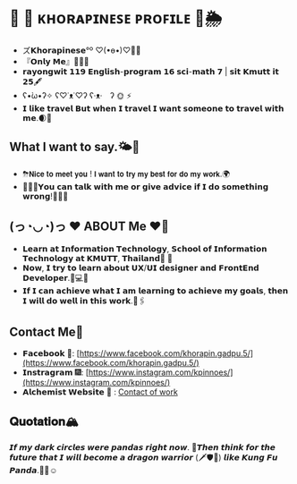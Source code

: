 # 🌼 🌈 ᴋʜᴏʀᴀᴘɪɴᴇꜱᴇ ᴘʀᴏꜰɪʟᴇ 🦄🌦 
- ズ𝗞𝗵𝗼𝗿𝗮𝗽𝗶𝗻𝗲𝘀𝗲°º ♡(•ө•)♡💖💗
- 『𝗢𝗻𝗹𝘆 𝗠𝗲』👩🏻‍💻
- 𝗿𝗮𝘆𝗼𝗻𝗴𝘄𝗶𝘁  𝟭𝟭𝟵 𝗘𝗻𝗴𝗹𝗶𝘀𝗵-𝗽𝗿𝗼𝗴𝗿𝗮𝗺 𝟭𝟲 𝘀𝗰𝗶-𝗺𝗮𝘁𝗵 𝟳 | 𝘀𝗶𝘁 𝗞𝗺𝘂𝘁𝘁 𝗶𝘁 𝟮𝟱🖋
- ʕ•̀ω•́ʔ✧ ʕ♡˙ᴥ˙♡ʔ ʕ·ᴥ·　ʔ 🌞 ⚡️
-  𝗜 𝗹𝗶𝗸𝗲 𝘁𝗿𝗮𝘃𝗲𝗹 𝗕𝘂𝘁 𝘄𝗵𝗲𝗻 𝗜 𝘁𝗿𝗮𝘃𝗲𝗹 𝗜 𝘄𝗮𝗻𝘁 𝘀𝗼𝗺𝗲𝗼𝗻𝗲 𝘁𝗼 𝘁𝗿𝗮𝘃𝗲𝗹 𝘄𝗶𝘁𝗵 𝗺𝗲.🌒💫

## What I want to say.🌤🛵
- ⛈𝗡𝗶𝗰𝗲 𝘁𝗼 𝗺𝗲𝗲𝘁 𝘆𝗼𝘂 ! 𝗜 𝘄𝗮𝗻𝘁 𝘁𝗼 𝘁𝗿𝘆 𝗺𝘆 𝗯𝗲𝘀𝘁 𝗳𝗼𝗿 𝗱𝗼 𝗺𝘆 𝘄𝗼𝗿𝗸.🌍
- ⛹🏻‍♀️𝗬𝗼𝘂 𝗰𝗮𝗻 𝘁𝗮𝗹𝗸 𝘄𝗶𝘁𝗵 𝗺𝗲 𝗼𝗿 𝗴𝗶𝘃𝗲 𝗮𝗱𝘃𝗶𝗰𝗲 𝗶𝗳 𝗜 𝗱𝗼 𝘀𝗼𝗺𝗲𝘁𝗵𝗶𝗻𝗴 𝘄𝗿𝗼𝗻𝗴!🏊🏼‍♀️

## (っ◔◡◔)っ ♥ ABOUT Me ♥🐠
* 𝗟𝗲𝗮𝗿𝗻 𝗮𝘁 𝗜𝗻𝗳𝗼𝗿𝗺𝗮𝘁𝗶𝗼𝗻 𝗧𝗲𝗰𝗵𝗻𝗼𝗹𝗼𝗴𝘆, 𝗦𝗰𝗵𝗼𝗼𝗹 𝗼𝗳 𝗜𝗻𝗳𝗼𝗿𝗺𝗮𝘁𝗶𝗼𝗻 𝗧𝗲𝗰𝗵𝗻𝗼𝗹𝗼𝗴𝘆 𝗮𝘁 𝗞𝗠𝗨𝗧𝗧, 𝗧𝗵𝗮𝗶𝗹𝗮𝗻𝗱🐙 🦁
* 𝗡𝗼𝘄, 𝗜 𝘁𝗿𝘆 𝘁𝗼 𝗹𝗲𝗮𝗿𝗻 𝗮𝗯𝗼𝘂𝘁 𝗨𝗫/𝗨𝗜 𝗱𝗲𝘀𝗶𝗴𝗻𝗲𝗿 𝗮𝗻𝗱 𝗙𝗿𝗼𝗻𝘁𝗘𝗻𝗱 𝗗𝗲𝘃𝗲𝗹𝗼𝗽𝗲𝗿.🐬💻📸
* 𝗜𝗳 𝗜 𝗰𝗮𝗻 𝗮𝗰𝗵𝗶𝗲𝘃𝗲 𝘄𝗵𝗮𝘁 𝗜 𝗮𝗺 𝗹𝗲𝗮𝗿𝗻𝗶𝗻𝗴 𝘁𝗼 𝗮𝗰𝗵𝗶𝗲𝘃𝗲 𝗺𝘆 𝗴𝗼𝗮𝗹𝘀, 𝘁𝗵𝗲𝗻 𝗜 𝘄𝗶𝗹𝗹 𝗱𝗼 𝘄𝗲𝗹𝗹 𝗶𝗻 𝘁𝗵𝗶𝘀 𝘄𝗼𝗿𝗸.🧬🖇

## Contact Me📱

- 𝗙𝗮𝗰𝗲𝗯𝗼𝗼𝗸 🌌: [https://www.facebook.com/khorapin.gadpu.5/](https://www.facebook.com/khorapin.gadpu.5/)
- 𝗜𝗻𝘀𝘁𝗿𝗮𝗴𝗿𝗮𝗺 🎆: [https://www.instagram.com/kpinnoes/](https://www.instagram.com/kpinnoes/)
- 𝗔𝗹𝗰𝗵𝗲𝗺𝗶𝘀𝘁 𝗪𝗲𝗯𝘀𝗶𝘁𝗲 🌄 : [Contact of work](https://alchemist-softwarehouse.co/)

## 𝐐𝐮𝐨𝐭𝐚𝐭𝐢𝐨𝐧🏔
𝙄𝙛 𝙢𝙮 𝙙𝙖𝙧𝙠 𝙘𝙞𝙧𝙘𝙡𝙚𝙨 𝙬𝙚𝙧𝙚 𝙥𝙖𝙣𝙙𝙖𝙨 𝙧𝙞𝙜𝙝𝙩 𝙣𝙤𝙬. 🐼𝙏𝙝𝙚𝙣 𝙩𝙝𝙞𝙣𝙠 𝙛𝙤𝙧 𝙩𝙝𝙚 𝙛𝙪𝙩𝙪𝙧𝙚 𝙩𝙝𝙖𝙩 𝙄 𝙬𝙞𝙡𝙡 𝙗𝙚𝙘𝙤𝙢𝙚 𝙖 𝙙𝙧𝙖𝙜𝙤𝙣 𝙬𝙖𝙧𝙧𝙞𝙤𝙧 (🗡🛡🐲) 𝙡𝙞𝙠𝙚 𝙆𝙪𝙣𝙜 𝙁𝙪 𝙋𝙖𝙣𝙙𝙖.🐉🦋☺️